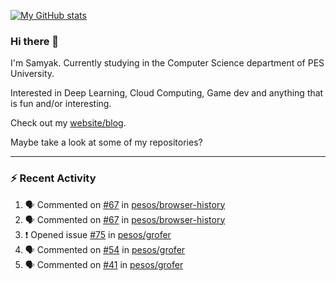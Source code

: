[![My GitHub stats](https://github-readme-stats.vercel.app/api?username=Samyak2&count_private=true&show_icons=true&theme=gruvbox)](https://github.com/anuraghazra/github-readme-stats)

### Hi there 👋

I'm Samyak. Currently studying in the Computer Science department of PES University.

Interested in Deep Learning, Cloud Computing, Game dev and anything that is fun and/or interesting.

Check out my [website/blog](https://samyak2.github.io/).

Maybe take a look at some of my repositories?

---

### :zap: Recent Activity

<!--START_SECTION:activity-->
1. 🗣 Commented on [#67](https://github.com/pesos/browser-history/issues/67) in [pesos/browser-history](https://github.com/pesos/browser-history)
2. 🗣 Commented on [#67](https://github.com/pesos/browser-history/issues/67) in [pesos/browser-history](https://github.com/pesos/browser-history)
3. ❗️ Opened issue [#75](https://github.com/pesos/grofer/issues/75) in [pesos/grofer](https://github.com/pesos/grofer)
4. 🗣 Commented on [#54](https://github.com/pesos/grofer/issues/54) in [pesos/grofer](https://github.com/pesos/grofer)
5. 🗣 Commented on [#41](https://github.com/pesos/grofer/issues/41) in [pesos/grofer](https://github.com/pesos/grofer)
<!--END_SECTION:activity-->
